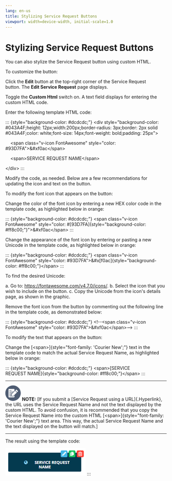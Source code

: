 ```yaml
---
lang: en-us
title: Stylizing Service Request Buttons
viewport: width=device-width, initial-scale=1.0
---
```


# Stylizing Service Request Buttons

You can also stylize the Service Request button using custom HTML.

To customize the button:

Click the **Edit** button at the top-right corner of the Service Request
button. The **Edit Service Request** page displays.

Toggle the **Custom Html** switch on. A text field displays for entering
the custom HTML code.

Enter the following template HTML code:

::: {style="background-color: #dcdcdc;"}
\<div style=\"background-color: \#043A4F;height:
12px;width:200px;border-radius: 3px;border: 2px solid \#043A4F;color:
white;font-size: 14px;font-weight: bold;padding: 25px\"\>

    \<span class=\"v-icon FontAwesome\" style=\"color:
\#93D7FA\"\>&\#xf0ac\</span\>

    \<span\>SERVICE REQUEST NAME\</span\>

\</div\>
:::

Modify the code, as needed. Below are a few recommendations for updating
the icon and text on the button.

To modify the font icon that appears on the button:

Change the color of the font icon by entering a new HEX color code in
the template code, as highlighted below in orange:

::: {style="background-color: #dcdcdc;"}
\<span class=\"v-icon FontAwesome\" style=\"color:
\#[93D7FA]{style="background-color: #ff8c00;"}\"\>&\#xf0ac\</span\> :::

Change the appearance of the font icon by entering or pasting a new
Unicode in the template code, as highlighted below in orange:

::: {style="background-color: #dcdcdc;"}
\<span class=\"v-icon FontAwesome\" style=\"color:
\#93D7FA\"\>&\#x[f0ac]{style="background-color: #ff8c00;"}\</span\> :::

To find the desired Unicode:

a.  Go to: <https://fontawesome.com/v4.7.0/icons/>.
b.  Select the icon that you wish to include on the button.
c.  Copy the Unicode from the icon\'s details page, as shown in the
    graphic.

Remove the font icon from the button by commenting out the following
line in the template code, as demonstrated below:

::: {style="background-color: #dcdcdc;"}
\<!\--\<span class=\"v-icon FontAwesome\" style=\"color:
\#93D7FA\"\>&\#xf0ac\</span\>\--\>
:::

To modify the text that appears on the button:

Change the [\<span\>]{style="font-family: 'Courier New';"} text in the template code to match the actual Service Request Name, as highlighted
below in orange:

::: {style="background-color: #dcdcdc;"}
\<span\>[SERVICE REQUEST NAME]{style="background-color: #ff8c00;"}\</span\>
:::

  -------------------------------------------------------------------------------------------------------------------------------- ---------------------------------------------------------------------------------------------------------------------------------------------------------------------------------------------------------------------------------------------------------------------------------------------------------------------------------------------------------------------------------------------------------------------------------
  ![White pencil/paper icon on gray circular background](../../../Resources/Images/note-icon(48x48).png "Note icon")   **NOTE:** [If you submit a [Service Request using a URL]{.Hyperlink}, the URL uses the Service Request Name and not the text displayed by the custom HTML. To avoid confusion, it is recommended that you copy the Service Request Name into the custom HTML [\<span\>]{style="font-family: 'Courier New';"} text area. This way, the actual Service Request Name and the text displayed on the button will match.]
  -------------------------------------------------------------------------------------------------------------------------------- ---------------------------------------------------------------------------------------------------------------------------------------------------------------------------------------------------------------------------------------------------------------------------------------------------------------------------------------------------------------------------------------------------------------------------------

The result using the template code:

![Customized Service Request button](../../../Resources/Images/SM/Stylizing-Service-Request_1.png "Customized Service Request button")
:::
